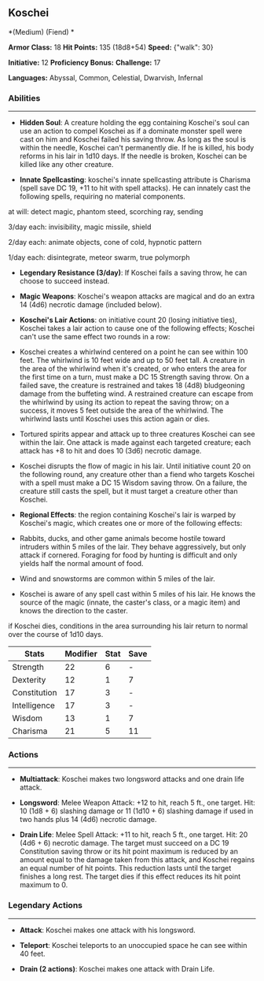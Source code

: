 ## Koschei
*(Medium) (Fiend) *

**Armor Class:** 18
**Hit Points:** 135 (18d8+54)
**Speed:** {"walk": 30}

**Initiative:** 12
**Proficiency Bonus:**
**Challenge:** 17

**Languages:** Abyssal, Common, Celestial, Dwarvish, Infernal

### Abilities
 --- 
- **Hidden Soul**: A creature holding the egg containing Koschei's soul can use an action to compel Koschei as if a dominate monster spell were cast on him and Koschei failed his saving throw. As long as the soul is within the needle, Koschei can't permanently die. If he is killed, his body reforms in his lair in 1d10 days. If the needle is broken, Koschei can be killed like any other creature.

- **Innate Spellcasting**: koschei's innate spellcasting attribute is Charisma (spell save DC 19, +11 to hit with spell attacks). He can innately cast the following spells, requiring no material components.

at will: detect magic, phantom steed, scorching ray, sending

3/day each: invisibility, magic missile, shield

2/day each: animate objects, cone of cold, hypnotic pattern

1/day each: disintegrate, meteor swarm, true polymorph

- **Legendary Resistance (3/day)**: If Koschei fails a saving throw, he can choose to succeed instead.

- **Magic Weapons**: Koschei's weapon attacks are magical and do an extra 14 (4d6) necrotic damage (included below).

- **Koschei's Lair Actions**: on initiative count 20 (losing initiative ties), Koschei takes a lair action to cause one of the following effects; Koschei can't use the same effect two rounds in a row:

- Koschei creates a whirlwind centered on a point he can see within 100 feet. The whirlwind is 10 feet wide and up to 50 feet tall. A creature in the area of the whirlwind when it's created, or who enters the area for the first time on a turn, must make a DC 15 Strength saving throw. On a failed save, the creature is restrained and takes 18 (4d8) bludgeoning damage from the buffeting wind. A restrained creature can escape from the whirlwind by using its action to repeat the saving throw; on a success, it moves 5 feet outside the area of the whirlwind. The whirlwind lasts until Koschei uses this action again or dies.

- Tortured spirits appear and attack up to three creatures Koschei can see within the lair. One attack is made against each targeted creature; each attack has +8 to hit and does 10 (3d6) necrotic damage.

- Koschei disrupts the flow of magic in his lair. Until initiative count 20 on the following round, any creature other than a fiend who targets Koschei with a spell must make a DC 15 Wisdom saving throw. On a failure, the creature still casts the spell, but it must target a creature other than Koschei.

- **Regional Effects**: the region containing Koschei's lair is warped by Koschei's magic, which creates one or more of the following effects:

- Rabbits, ducks, and other game animals become hostile toward intruders within 5 miles of the lair. They behave aggressively, but only attack if cornered. Foraging for food by hunting is difficult and only yields half the normal amount of food.

- Wind and snowstorms are common within 5 miles of the lair.

- Koschei is aware of any spell cast within 5 miles of his lair. He knows the source of the magic (innate, the caster's class, or a magic item) and knows the direction to the caster.

if Koschei dies, conditions in the area surrounding his lair return to normal over the course of 1d10 days.



| Stats | Modifier | Stat | Save
| ---- | ---- | ---- | ---- |
| Strength | 22 | 6 | - |
| Dexterity | 12 | 1 | 7 |
| Constitution | 17 | 3 | - |
| Intelligence | 17 | 3 | - |
| Wisdom | 13 | 1 | 7 |
| Charisma | 21 | 5 | 11 |

### Actions
 --- 
- **Multiattack**: Koschei makes two longsword attacks and one drain life attack.

- **Longsword**: Melee Weapon Attack: +12 to hit, reach 5 ft., one target. Hit: 10 (1d8 + 6) slashing damage or 11 (1d10 + 6) slashing damage if used in two hands plus 14 (4d6) necrotic damage.

- **Drain Life**: Melee Spell Attack: +11 to hit, reach 5 ft., one target. Hit: 20 (4d6 + 6) necrotic damage. The target must succeed on a DC 19 Constitution saving throw or its hit point maximum is reduced by an amount equal to the damage taken from this attack, and Koschei regains an equal number of hit points. This reduction lasts until the target finishes a long rest. The target dies if this effect reduces its hit point maximum to 0.

### Legendary Actions
 --- 
- **Attack**: Koschei makes one attack with his longsword.

- **Teleport**: Koschei teleports to an unoccupied space he can see within 40 feet.

- **Drain (2 actions)**: Koschei makes one attack with Drain Life.


